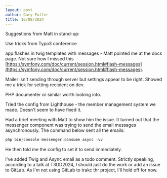 ```yaml
---
layout: post
author: Gary Fuller
title: 16/08/2024
---
```


Suggestions from Matt in stand-up:

Use tricks from Typo3 conference

app.flashes in twig templates with messages - Matt pointed me at the docs page. Not sure how I missed this [https://symfony.com/doc/current/session.html#flash-messages](https://symfony.com/doc/current/session.html#flash-messages). 

Mailer isn't sending through server but settings appear to be right. Showed me a trick for setting recipient on dev.

PHP documenter or similar worth looking into.

Tried the config from Lighthouse - the member management system we made. Doesn't seem to have fixed it. 

Had a brief meeting with Matt to show him the issue. It turned out that the messenger component was trying to send the email messages asynchronously. The command below sent all the emails:

```php
php bin/console messenger:consume async -vv
```

He then told me the config to set it to send immediately.

I've added Twig and Async email as a todo comment. Strictly speaking, according to a talk at T3DD2024, I should just do the work or add an issue to GitLab. As I'm not using GitLab to trakc thr project, I'll hold off for now.  
